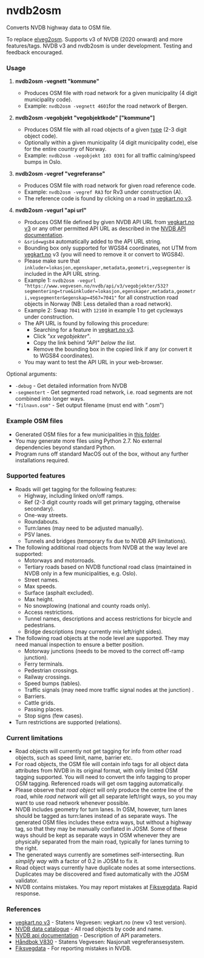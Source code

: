 # nvdb2osm
Converts NVDB highway data to OSM file.

To replace [elveg2osm](https://github.com/gomyhr/elveg2osm). Supports v3 of NVDB (2020 onward) and more features/tags. NVDB v3 and nvdb2osm is under development. Testing and feedback encouraged.

### Usage
1. **nvdb2osm -vegnett "kommune"**
   - Produces OSM file with road network for a given municipality (4 digit municipality code).
   - Example: `nvdb2osm -vegnett 4601`for the road network of Bergen.

2. **nvdb2osm -vegobjekt "vegobjektkode" ["kommune"]**
   - Produces OSM file with all road objects of a given [type](http://labs.vegdata.no/nvdb-datakatalog/) (2-3 digit object code).
   - Optionally within a given municipality (4 digit municipality code), else for the entire country of Norway.
   - Example: `nvdb2osm -vegobjekt 103 0301` for all traffic calming/speed bumps in Oslo.

3. **nvdb2osm -vegref "vegreferanse"**
   - Produces OSM file with road network for given road reference code.
   - Example: `nvdb2osm -vegref RA3` for Rv3 under construction (A).
   - The reference code is found by clicking on a road in [vegkart.no v3](https://vegkart-v3.utv.atlas.vegvesen.no/).

4. **nvdb2osm -vegurl "api url"**
   - Produces OSM file defined by given NVDB API URL from [vegkart.no v3](https://vegkart-v3.utv.atlas.vegvesen.no/) or
   any other permitted API URL as described in the [NVDB API documentation](https://nvdbapilesv3.docs.apiary.io/).
   - `&srid=wgs84` automatically added to the API URL string.
   - Bounding box only supported for WGS84 coordinates, not UTM from [vegkart.no](https://vegkart-v3.utv.atlas.vegvesen.no/) v3 (you will need to remove it or convert to WGS84).
   - Please make sure that `inkluder=lokasjon,egenskaper,metadata,geometri,vegsegmenter` is included in the API URL string.
   - Example 1: `nvdb2osm -vegurl "https://www.vegvesen.no/nvdb/api/v3/vegobjekter/532?segmentering=true&inkluder=lokasjon,egenskaper,metadata,geometri,vegsegmenter&egenskap=4567=7041"` for all construction road objects in Norway (NB: Less detailed than a road network).
   - Example 2: Swap `7041` with `12160` in example 1 to get cycleways under construction.
   - The API URL is found by following this procedure:
     - Searching for a feature in [vegkart.no v3](https://vegkart-v3.utv.atlas.vegvesen.no/).
     - Click *"xx vegobjekter"*.
     - Copy the link behind *"API" below the list*.
     - Remove the bounding box in the copied link if any (or convert it to WGS84 coordinates).
   - You may want to test the API URL in your web-browser.

Optional arguments:

* `-debug` - Get detailed information from NVDB
* `-segmentert` - Get segmented road network, i.e. road segments are not combined into longer ways.
* `"filnavn.osm"` - Set output filename (must end with ".osm")

### Example OSM files

* Generated OSM files for a few municipalities in [this folder](https://www.jottacloud.com/s/059f4e21889c60d4e4aaa64cc857322b134).
* You may generate more files using Python 2.7. No external dependencies beyond standard Python.
* Program runs off standard MacOS out of the box, without any further installations required.

### Supported features

* Roads will get tagging for the following features:
  - Highway, including linked on/off ramps.
  - Ref (2-3 digit county roads will get primary tagging, otherwise secondary).
  - One-way streets.
  - Roundabouts.
  - Turn:lanes (may need to be adjusted manually).
  - PSV lanes.
  - Tunnels and bridges (temporary fix due to NVDB API limitations).
* The following additional road objects from NVDB at the way level are supported:
  - Motorways and motorroads.
  - Tertiary roads based on NVDB functional road class (maintained in NVDB only in a few municipalities, e.g. Oslo).
  - Street names.
  - Max speeds.
  - Surface (asphalt excluded).
  - Max height.
  - No snowplowing (national and county roads only).
  - Access restrictions.
  - Tunnel names, descriptions and access restrictions for bicycle and pedestrians.
  - Bridge descriptions (may currently mix left/right sides).
* The following road objects at the node level are supported. They may need manual inspection to ensure a better position.
  - Motorway junctions (needs to be moved to the correct off-ramp junction).
  - Ferry terminals.
  - Pedestrian crossings.
  - Railway crossings.
  - Speed bumps (tables).
  - Traffic signals (may need more traffic signal nodes at the junction) .
  - Barriers.
  - Cattle grids.
  - Passing places.
  - Stop signs (few cases).
* Turn restrictions are supported (relations).

### Current limitations

* Road objects will currently not get tagging for info from *other* road objects, such as speed limit, name, barrier etc.
* For road objects, the OSM file will contain info tags for all object data attributes from NVDB in its original format, with only limited OSM tagging supported. You will need to convert the info tagging to proper OSM tagging. Referenced roads will get osm tagging automatically.
* Please observe that *road object* will only produce the centre line of the road, while *road network* will get all separate left/right ways, so you may want to use road network whenever possible.
* NVDB includes geometry for turn lanes. In OSM, however, turn lanes should be tagged as turn:lanes instead of as separate ways. The generated OSM files includes these extra ways, but without a highway tag, so that they may be manually conflated in JOSM. Some of these ways should be kept as separate ways in OSM whenever they are physically separated from the main road, typically for lanes turning to the right.
* The generated ways currently are sometimes self-intersecting. Run *simplify way* with a factor of 0.2 in JOSM to fix it. 
* Road object ways currently have duplicate nodes at some intersections. Duplicates may be discovered and fixed automatically with the JOSM validator.
* NVDB contains mistakes. You may report mistakes at [Fiksvegdata](https://fiksvegdata.opentns.org/). Rapid response.

### References

* [vegkart.no v3](https://vegkart-v3.utv.atlas.vegvesen.no/) - Statens Vegvesen: vegkart.no (new v3 test version).
* [NVDB data catalogue](https://labs.vegdata.no/nvdb-datakatalog/) - All road objects by code and name.
* [NVDB api documentation](https://nvdbapilesv3.docs.apiary.io/) - Description of API parameters.
* [Håndbok V830](https://www.vegvesen.no/_attachment/61505) - Statens Vegvesen: Nasjonalt vegreferansesystem.
* [Fiksvegdata](https://fiksvegdata.opentns.org/) - For reporting mistakes in NVDB.
